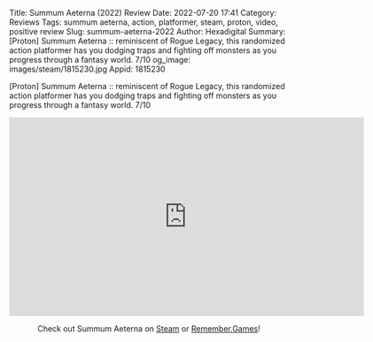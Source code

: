 Title: Summum Aeterna (2022) Review
Date: 2022-07-20 17:41
Category: Reviews
Tags: summum aeterna, action, platformer, steam, proton, video, positive review
Slug: summum-aeterna-2022
Author: Hexadigital
Summary: [Proton] Summum Aeterna :: reminiscent of Rogue Legacy, this randomized action platformer has you dodging traps and fighting off monsters as you progress through a fantasy world. 7/10
og_image: images/steam/1815230.jpg
Appid: 1815230

[Proton] Summum Aeterna :: reminiscent of Rogue Legacy, this randomized action platformer has you dodging traps and fighting off monsters as you progress through a fantasy world. 7/10

<center><iframe src="https://www.youtube.com/embed/5C1kVdWdYXY?feature=oembed" allow="accelerometer; autoplay; encrypted-media; gyroscope; picture-in-picture" width="640" height="360" frameborder="0"></iframe>

Check out Summum Aeterna on [Steam](https://store.steampowered.com/app/1815230/?curator_clanid=34633900) or [Remember.Games](https://remember.games/game/6131/)!</center>
